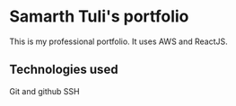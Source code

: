 # Samarth Tuli's portfolio

This is my professional portfolio. It uses AWS and ReactJS.

## Technologies used

Git and github
SSH
